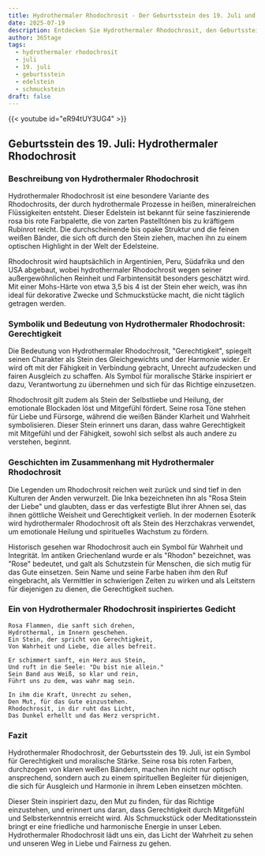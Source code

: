 ```yaml
---
title: Hydrothermaler Rhodochrosit - Der Geburtsstein des 19. Juli und seine Bedeutung
date: 2025-07-19
description: Entdecken Sie Hydrothermaler Rhodochrosit, den Geburtsstein des 19. Juli, der Gerechtigkeit symbolisiert. Seine Symbolik und Geschichte werden Sie inspirieren.
author: 365tage
tags:
  - hydrothermaler rhodochrosit
  - juli
  - 19. juli
  - geburtsstein
  - edelstein
  - schmuckstein
draft: false
---
```


{{< youtube id="eR94tUY3UG4" >}}

## Geburtsstein des 19. Juli: Hydrothermaler Rhodochrosit

### Beschreibung von Hydrothermaler Rhodochrosit

Hydrothermaler Rhodochrosit ist eine besondere Variante des Rhodochrosits, der durch hydrothermale Prozesse in heißen, mineralreichen Flüssigkeiten entsteht. Dieser Edelstein ist bekannt für seine faszinierende rosa bis rote Farbpalette, die von zarten Pastelltönen bis zu kräftigem Rubinrot reicht. Die durchscheinende bis opake Struktur und die feinen weißen Bänder, die sich oft durch den Stein ziehen, machen ihn zu einem optischen Highlight in der Welt der Edelsteine.

Rhodochrosit wird hauptsächlich in Argentinien, Peru, Südafrika und den USA abgebaut, wobei hydrothermaler Rhodochrosit wegen seiner außergewöhnlichen Reinheit und Farbintensität besonders geschätzt wird. Mit einer Mohs-Härte von etwa 3,5 bis 4 ist der Stein eher weich, was ihn ideal für dekorative Zwecke und Schmuckstücke macht, die nicht täglich getragen werden.

### Symbolik und Bedeutung von Hydrothermaler Rhodochrosit: Gerechtigkeit

Die Bedeutung von Hydrothermaler Rhodochrosit, "Gerechtigkeit", spiegelt seinen Charakter als Stein des Gleichgewichts und der Harmonie wider. Er wird oft mit der Fähigkeit in Verbindung gebracht, Unrecht aufzudecken und fairen Ausgleich zu schaffen. Als Symbol für moralische Stärke inspiriert er dazu, Verantwortung zu übernehmen und sich für das Richtige einzusetzen.

Rhodochrosit gilt zudem als Stein der Selbstliebe und Heilung, der emotionale Blockaden löst und Mitgefühl fördert. Seine rosa Töne stehen für Liebe und Fürsorge, während die weißen Bänder Klarheit und Wahrheit symbolisieren. Dieser Stein erinnert uns daran, dass wahre Gerechtigkeit mit Mitgefühl und der Fähigkeit, sowohl sich selbst als auch andere zu verstehen, beginnt.

### Geschichten im Zusammenhang mit Hydrothermaler Rhodochrosit

Die Legenden um Rhodochrosit reichen weit zurück und sind tief in den Kulturen der Anden verwurzelt. Die Inka bezeichneten ihn als "Rosa Stein der Liebe" und glaubten, dass er das verfestigte Blut ihrer Ahnen sei, das ihnen göttliche Weisheit und Gerechtigkeit verlieh. In der modernen Esoterik wird hydrothermaler Rhodochrosit oft als Stein des Herzchakras verwendet, um emotionale Heilung und spirituelles Wachstum zu fördern.

Historisch gesehen war Rhodochrosit auch ein Symbol für Wahrheit und Integrität. Im antiken Griechenland wurde er als "Rhodon" bezeichnet, was "Rose" bedeutet, und galt als Schutzstein für Menschen, die sich mutig für das Gute einsetzen. Sein Name und seine Farbe haben ihm den Ruf eingebracht, als Vermittler in schwierigen Zeiten zu wirken und als Leitstern für diejenigen zu dienen, die Gerechtigkeit suchen.

### Ein von Hydrothermaler Rhodochrosit inspiriertes Gedicht

```
Rosa Flammen, die sanft sich drehen,  
Hydrothermal, im Innern geschehen.  
Ein Stein, der spricht von Gerechtigkeit,  
Von Wahrheit und Liebe, die alles befreit.  

Er schimmert sanft, ein Herz aus Stein,  
Und ruft in die Seele: "Du bist nie allein."  
Sein Band aus Weiß, so klar und rein,  
Führt uns zu dem, was wahr mag sein.  

In ihm die Kraft, Unrecht zu sehen,  
Den Mut, für das Gute einzustehen.  
Rhodochrosit, in dir ruht das Licht,  
Das Dunkel erhellt und das Herz verspricht.  
```

### Fazit

Hydrothermaler Rhodochrosit, der Geburtsstein des 19. Juli, ist ein Symbol für Gerechtigkeit und moralische Stärke. Seine rosa bis roten Farben, durchzogen von klaren weißen Bändern, machen ihn nicht nur optisch ansprechend, sondern auch zu einem spirituellen Begleiter für diejenigen, die sich für Ausgleich und Harmonie in ihrem Leben einsetzen möchten.

Dieser Stein inspiriert dazu, den Mut zu finden, für das Richtige einzustehen, und erinnert uns daran, dass Gerechtigkeit durch Mitgefühl und Selbsterkenntnis erreicht wird. Als Schmuckstück oder Meditationsstein bringt er eine friedliche und harmonische Energie in unser Leben. Hydrothermaler Rhodochrosit lädt uns ein, das Licht der Wahrheit zu sehen und unseren Weg in Liebe und Fairness zu gehen.